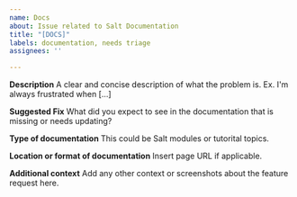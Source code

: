 ```yaml
---
name: Docs
about: Issue related to Salt Documentation
title: "[DOCS]"
labels: documentation, needs triage
assignees: ''

---
```


**Description**
A clear and concise description of what the problem is. Ex. I'm always frustrated when [...]

**Suggested Fix**
What did you expect to see in the documentation that is missing or needs updating?

**Type of documentation**
This could be Salt modules or tutorital topics.

**Location or format of documentation**
Insert page URL if applicable.

**Additional context**
Add any other context or screenshots about the feature request here.
